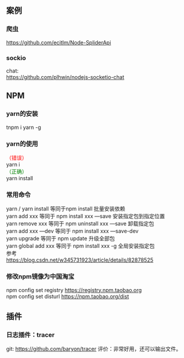 ## 案例
### 爬虫  
https://github.com/ecitlm/Node-SpliderApi  

### sockio  
chat:  
https://github.com/plhwin/nodejs-socketio-chat  

## NPM
### yarn的安装  
tnpm i yarn -g  

### yarn的使用  
<span style="color:red;">（错误）</span>      
yarn i  
<span style="color:green;">（正确）</span>     
yarn install  

### 常用命令  
yarn / yarn install 等同于npm install 批量安装依赖  
yarn add xxx 等同于 npm install xxx —save 安装指定包到指定位置  
yarn remove xxx 等同于 npm uninstall xxx —save 卸载指定包  
yarn add xxx —dev 等同于 npm install xxx —save-dev  
yarn upgrade 等同于 npm update 升级全部包  
yarn global add xxx 等同于 npm install xxx -g 全局安装指定包  
参考  
https://blog.csdn.net/w345731923/article/details/82878525  

### 修改npm镜像为中国淘宝  
npm config set registry https://registry.npm.taobao.org  
npm config set disturl https://npm.taobao.org/dist  

## 插件
### 日志插件：tracer
git: https://github.com/baryon/tracer
评价：非常好用，还可以输出文件。